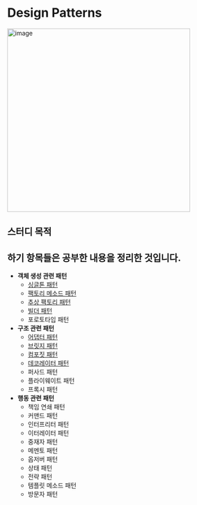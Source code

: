 # Design Patterns
<img width="420" alt="image" src="https://github.com/HJC96/DesignPatterns/assets/87226129/a9601916-877f-46be-b79d-b05c6319c201">

## 스터디 목적


하기 항목들은 공부한 내용을 정리한 것입니다.
---
- **객체 생성 관련 패턴**
    - [싱글톤 패턴](https://github.com/HJC96/DesignPatterns/blob/main/List/%EC%8B%B1%EA%B8%80%ED%86%A4.md)
    - [팩토리 메소드 패턴](https://github.com/HJC96/DesignPatterns/blob/main/List/%ED%8C%A9%ED%86%A0%EB%A6%AC%20%EB%A9%94%EC%86%8C%EB%93%9C.md)
    - [추상 팩토리 패턴]()
    - [빌더 패턴](https://github.com/HJC96/DesignPatterns/blob/main/List/%EB%B9%8C%EB%8D%94%20%ED%8C%A8%ED%84%B4.md)
    - 포로토타입 패턴
- **구조 관련 패턴**
    - [어댑터 패턴](https://github.com/HJC96/DesignPatterns/blob/main/List/%EC%96%B4%EB%8C%91%ED%84%B0%20%ED%8C%A8%ED%84%B4.md)
    - [브릿지 패턴]()
    - [컴포짓 패턴]()
    - [데코레이터 패턴]()
    - 퍼사드 패턴
    - 플라이웨이트 패턴
    - 프록시 패턴
- **행동 관련 패턴**
    - 책임 연쇄 패턴
    - 커맨드 패턴
    - 인터프리터 패턴
    - 이터레이터 패턴
    - 중재자 패턴
    - 메멘토 패턴
    - 옵저버 패턴
    - 상태 패턴
    - 전략 패턴
    - 템플릿 메소드 패턴
    - 방문자 패턴

